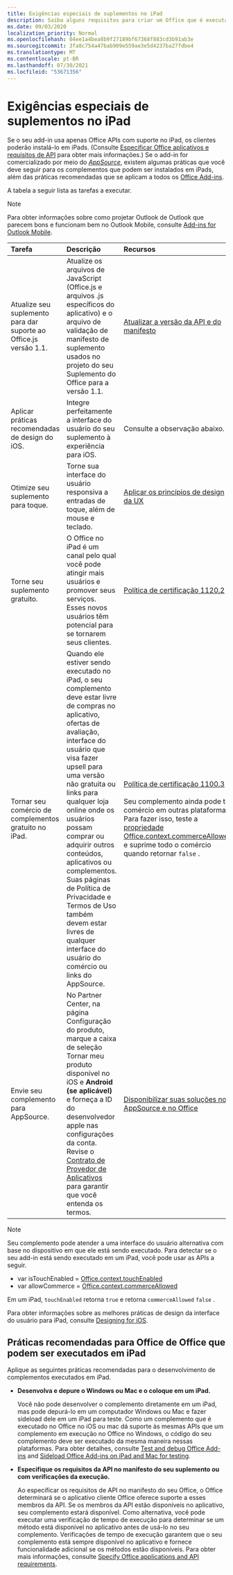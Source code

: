 ```yaml
---
title: Exigências especiais de suplementos no iPad
description: Saiba alguns requisitos para criar um Office que é executado em um iPad.
ms.date: 09/03/2020
localization_priority: Normal
ms.openlocfilehash: 04ee1a4bea8b9f27189bf67368f883cd3b91ab3e
ms.sourcegitcommit: 3fa8c754a47bab909e559ae3e5d4237ba27fdbe4
ms.translationtype: MT
ms.contentlocale: pt-BR
ms.lasthandoff: 07/30/2021
ms.locfileid: "53671356"
---
```

# <a name="special-requirements-for-add-ins-on-the-ipad"></a>Exigências especiais de suplementos no iPad

Se o seu add-in usa apenas Office APIs com suporte no iPad, os clientes poderão instalá-lo em iPads. (Consulte [Especificar Office aplicativos e requisitos de API](specify-office-hosts-and-api-requirements.md) para obter mais informações.) Se o add-in for comercializado por meio do *[AppSource](https://appsource.microsoft.com)*, existem algumas práticas que você deve seguir para os complementos que podem ser instalados em iPads, além das práticas recomendadas que se aplicam a todos os [Office Add-ins](../concepts/add-in-development-best-practices.md).

A tabela a seguir lista as tarefas a executar.

> [!NOTE]
> Para obter informações sobre como projetar Outlook de Outlook que parecem bons e funcionam bem no Outlook Mobile, consulte [Add-ins for Outlook Mobile](../outlook/outlook-mobile-addins.md).

|Tarefa|Descrição|Recursos|
|:-----|:-----|:-----|
|Atualize seu suplemento para dar suporte ao Office.js versão 1.1.|Atualize os arquivos de JavaScript (Office.js e arquivos .js específicos do aplicativo) e o arquivo de validação de manifesto de suplemento usados no projeto do seu Suplemento do Office para a versão 1.1.|[Atualizar a versão da API e do manifesto](update-your-javascript-api-for-office-and-manifest-schema-version.md)|
|Aplicar práticas recomendadas de design do iOS.|Integre perfeitamente a interface do usuário do seu suplemento à experiência para iOS.| Consulte a observação abaixo. |
|Otimize seu suplemento para toque.|Torne sua interface do usuário responsiva a entradas de toque, além de mouse e teclado.|[Aplicar os princípios de design da UX](../concepts/add-in-development-best-practices.md#apply-ux-design-principles)|
|Torne seu suplemento gratuito.|O Office no iPad é um canal pelo qual você pode atingir mais usuários e promover seus serviços. Esses novos usuários têm potencial para se tornarem seus clientes.|[Política de certificação 1120.2](/legal/marketplace/certification-policies#11202-acquisition-pricing-and-terms)|
|Tornar seu comércio de complementos gratuito no iPad.|Quando ele estiver sendo executado no iPad, o seu complemento deve estar livre de compras no aplicativo, ofertas de avaliação, interface do usuário que visa fazer upsell para uma versão não gratuita ou links para qualquer loja online onde os usuários possam comprar ou adquirir outros conteúdos, aplicativos ou complementos. Suas páginas de Política de Privacidade e Termos de Uso também devem estar livres de qualquer interface do usuário do comércio ou links do AppSource.|[Política de certificação 1100.3](/legal/marketplace/certification-policies#11003-selling-additional-features)<br><br>Seu complemento ainda pode ter comércio em outras plataformas. Para fazer isso, teste a [propriedade Office.context.commerceAllowed](/javascript/api/office/office.context#commerceAllowed) e suprime todo o comércio quando retornar `false` .|
|Envie seu complemento para AppSource.|No Partner Center,  na página Configuração do produto, marque a caixa de seleção Tornar meu produto disponível no iOS e **Android (se aplicável)** e forneça a ID do desenvolvedor apple nas configurações da conta. Revise o [Contrato de Provedor de Aplicativos](https://go.microsoft.com/fwlink/?linkid=715691) para garantir que você entenda os termos.|[Disponibilizar suas soluções no AppSource e no Office](/office/dev/store/submit-to-appsource-via-partner-center)|

> [!NOTE]
> Seu complemento pode atender a uma interface do usuário alternativa com base no dispositivo em que ele está sendo executado. Para detectar se o seu add-in está sendo executado em um iPad, você pode usar as APIs a seguir.
>
> - var isTouchEnabled = [Office.context.touchEnabled](/javascript/api/office/office.context#touchEnabled)
> - var allowCommerce = [Office.context.commerceAllowed](/javascript/api/office/office.context#commerceAllowed)
>
> Em um iPad, `touchEnabled` retorna `true` e retorna `commerceAllowed` `false` .
>
> Para obter informações sobre as melhores práticas de design da interface do usuário para iPad, consulte [Designing for iOS](https://developer.apple.com/library/ios/documentation/UserExperience/Conceptual/MobileHIG/).

## <a name="best-practices-for-developing-office-add-ins-that-can-run-on-ipad"></a>Práticas recomendadas para Office de Office que podem ser executados em iPad

Aplique as seguintes práticas recomendadas para o desenvolvimento de complementos executados em iPad.

-  **Desenvolva e depure o Windows ou Mac e o coloque em um iPad.**

    Você não pode desenvolver o complemento diretamente em um iPad, mas pode depurá-lo em um computador Windows ou Mac e fazer sideload dele em um iPad para teste. Como um complemento que é executado no Office no iOS ou mac dá suporte às mesmas APIs que um complemento em execução no Office no Windows, o código do seu complemento deve ser executado da mesma maneira nessas plataformas. Para obter detalhes, consulte [Test and debug Office Add-ins](../testing/test-debug-office-add-ins.md) and [Sideload Office Add-ins on iPad and Mac for testing](../testing/sideload-an-office-add-in-on-ipad-and-mac.md).

-  **Especifique os requisitos da API no manifesto do seu suplemento ou com verificações da execução.**

    Ao especificar os requisitos de API no manifesto do seu Office, o Office determinará se o aplicativo cliente Office oferece suporte a esses membros da API. Se os membros da API estão disponíveis no aplicativo, seu complemento estará disponível. Como alternativa, você pode executar uma verificação de tempo de execução para determinar se um método está disponível no aplicativo antes de usá-lo no seu complemento. Verificações de tempo de execução garantem que o seu complemento está sempre disponível no aplicativo e fornece funcionalidade adicional se os métodos estão disponíveis. Para obter mais informações, consulte [Specify Office applications and API requirements](specify-office-hosts-and-api-requirements.md).
